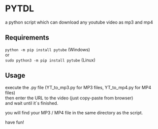 # PYTDL
a python script which can download any youtube video as mp3 and mp4

## Requirements
`python -m pip install pytube` (Windows)\
or \
`sudo python3 -m pip install pytube` (Linux)

## Usage
execute the .py file (YT_to_mp3.py for MP3 files, YT_to_mp4.py for MP4 files)\
then enter the URL to the video (just copy-paste from browser)\
and wait until it´s finished.

you will find your MP3 / MP4 file in the same directory as the script.

have fun!
